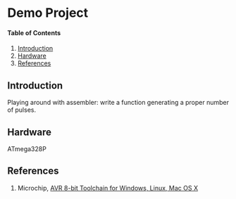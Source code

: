 
# Demo Project

#### Table of Contents

1. [Introduction](#introduction)
2. [Hardware](#hardware)
3. [References](#references)


## Introduction

Playing around with assembler: write a function generating a proper number of pulses.


## Hardware

ATmega328P



## References

1. Microchip, [AVR 8-bit Toolchain for Windows, Linux, Mac OS X](https://www.microchip.com/mplab/avr-support/avr-and-arm-toolchains-c-compilers)

